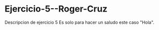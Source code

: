 # Ejercicio-5--Roger-Cruz

   Descripcion de ejercicio 5
   Es solo para hacer un saludo este caso "Hola".

